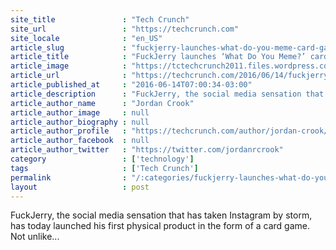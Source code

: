 ```yaml
---
site_title               : "Tech Crunch"
site_url                 : "https://techcrunch.com"
site_locale              : "en_US"
article_slug             : "fuckjerry-launches-what-do-you-meme-card-game-on-kickstarter"
article_title            : "FuckJerry launches ‘What Do You Meme?’ card game on Kickstarter"
article_image            : "https://tctechcrunch2011.files.wordpress.com/2016/06/screen-shot-2016-06-14-at-8-45-59-am.png?w=764&h=400&crop=1"
article_url              : "https://techcrunch.com/2016/06/14/fuckjerry-launches-what-do-you-meme-card-game-on-kickstarter/"
article_published_at     : "2016-06-14T07:00:34-03:00"
article_description      : "FuckJerry, the social media sensation that has taken Instagram by storm, has today launched his first physical product in the form of a card game. Not unlike..."
article_author_name      : "Jordan Crook"
article_author_image     : null
article_author_biography : null
article_author_profile   : "https://techcrunch.com/author/jordan-crook/"
article_author_facebook  : null
article_author_twitter   : "https://twitter.com/jordanrcrook"
category                 : ['technology']
tags                     : ['Tech Crunch']
permalink                : "/:categories/fuckjerry-launches-what-do-you-meme-card-game-on-kickstarter/"
layout                   : post
---
```


FuckJerry, the social media sensation that has taken Instagram by storm, has today launched his first physical product in the form of a card game. Not unlike...

